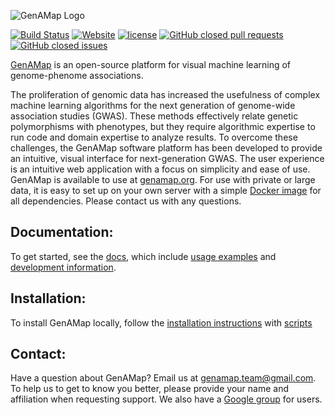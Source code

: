 ![GenAMap Logo](http://www.cs.cmu.edu/~blengeri/img/genamap_logo.png)

[![Build Status](http://ec2-52-201-224-46.compute-1.amazonaws.com:8080/buildStatus/icon?job=GenAMap_Master)](http://ec2-52-201-224-46.compute-1.amazonaws.com:8080/job/GenAMap_Master/)  [![Website](https://img.shields.io/website-up-down-green-red/http/genamap.org.svg)](http://genamap.org)
[![license](https://img.shields.io/github/license/blengerich/genamap.svg)](https://github.com/blengerich/GenAMap/blob/master/License.md) [![GitHub closed pull requests](https://img.shields.io/github/issues-pr-closed/blengerich/genamap.svg)](https://github.com/blengerich/GenAMap/pulls) [![GitHub closed issues](https://img.shields.io/github/issues-closed/blengerich/genamap.svg)](https://github.com/blengerich/GenAMap/issues)

[GenAMap](http://genamap.org) is an open-source platform for visual machine learning of genome-phenome associations.

The proliferation of genomic data has increased the usefulness of complex machine learning algorithms for the next generation of genome-wide association studies (GWAS). These methods effectively relate genetic polymorphisms with phenotypes, but they require algorithmic expertise to run code and domain expertise to analyze results. To overcome these challenges, the GenAMap software platform has been developed to provide an intuitive, visual interface for next-generation GWAS. The user experience is an intuitive web application with a focus on simplicity and ease of use. GenAMap is available to use at [genamap.org](http://genamap.org). For use with private or large data, it is easy to set up on your own server with a simple [Docker image](http://hub.docker.com/r/blengerich/genamap) for all dependencies. Please contact us with any questions.


## Documentation:
To get started, see the [docs](https://github.com/blengerich/GenAMap/tree/master/Documentation), which include [usage examples](https://github.com/blengerich/GenAMap/tree/master/Documentation/ExampleData) and [development information](https://github.com/blengerich/GenAMap/tree/master/Documentation/Development).

## Installation:
To install GenAMap locally, follow the [installation instructions](https://github.com/blengerich/GenAMap/tree/master/Documentation/Installation/README.md) with [scripts](https://github.com/blengerich/GenAMap/tree/master/Documentation/Installation/)

## Contact:
Have a question about GenAMap? Email us at genamap.team@gmail.com. To help us to get to know you better, please provide your name and affiliation when requesting support. We also have a [Google group](https://groups.google.com/forum/#!forum/genamap-users) for users.
